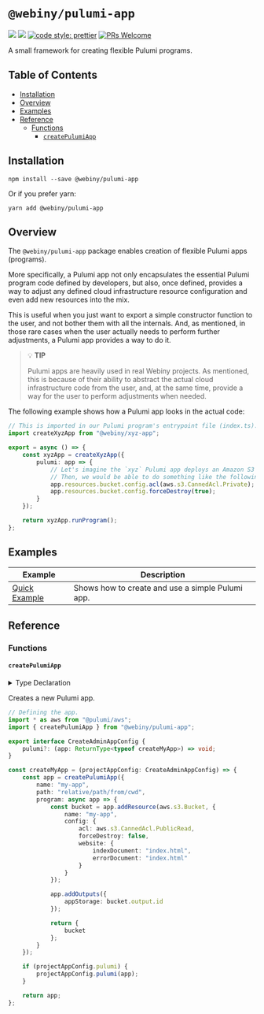 # `@webiny/pulumi-app`

[![](https://img.shields.io/npm/dw/@webiny/pulumi-app.svg)](https://www.npmjs.com/package/@webiny/pulumi-app)
[![](https://img.shields.io/npm/v/@webiny/pulumi-app.svg)](https://www.npmjs.com/package/@webiny/pulumi-app)
[![code style: prettier](https://img.shields.io/badge/code_style-prettier-ff69b4.svg?style=flat-square)](https://github.com/prettier/prettier)
[![PRs Welcome](https://img.shields.io/badge/PRs-welcome-brightgreen.svg?style=flat-square)](http://makeapullrequest.com)

A small framework for creating flexible Pulumi programs.

## Table of Contents

- [Installation](#installation)
- [Overview](#overview)
- [Examples](#examples)
- [Reference](#reference)
    - [Functions](#functions)
        - [`createPulumiApp`](#createPulumiApp)

## Installation

```
npm install --save @webiny/pulumi-app
```

Or if you prefer yarn:

```
yarn add @webiny/pulumi-app
```

## Overview

The `@webiny/pulumi-app` package enables creation of flexible Pulumi apps (programs). 

More specifically, a Pulumi app not only encapsulates the essential Pulumi program code defined by developers, but also, once defined, provides a way to adjust any defined cloud infrastructure resource configuration and even add new resources into the mix.

This is useful when you just want to export a simple constructor function to the user, and not bother them with all the internals. And, as mentioned, in those rare cases when the user actually needs to perform further adjustments, a Pulumi app provides a way to do it.   

> 💡 **TIP**
>
> Pulumi apps are heavily used in real Webiny projects. As mentioned, this is because of their ability to abstract the actual cloud infrastructure code from the user, and, at the same time, provide a way for the user to perform adjustments when needed.

The following example shows how a Pulumi app looks in the actual code:

```ts
// This is imported in our Pulumi program's entrypoint file (index.ts).
import createXyzApp from "@webiny/xyz-app";

export = async () => {
    const xyzApp = createXyzApp({
        pulumi: app => {
            // Let's imagine the `xyz` Pulumi app deploys an Amazon S3 bucket.
            // Then, we would be able to do something like the following:
            app.resources.bucket.config.acl(aws.s3.CannedAcl.Private);
            app.resources.bucket.config.forceDestroy(true);
        }
    });

    return xyzApp.runProgram();
};

```

## Examples

| Example                           | Description                                                     |
| --------------------------------- | --------------------------------------------------------------- |
| [Quick Example](./docs/examples/quickExample.md) | Shows how to create and use a simple Pulumi app. |

## Reference

### Functions

#### `createPulumiApp`

<details>
<summary>Type Declaration</summary>
<p>

```ts
export interface CreatePulumiAppParams<TResources extends Record<string, unknown>> {
    name: string;
    path: string;
    config?: Record<string, any>;
    program(app: PulumiApp): TResources | Promise<TResources>;
}

export declare function createPulumiApp<TResources extends Record<string, unknown>>(params: CreatePulumiAppParams<TResources>): PulumiApp<TResources>;
```

</p>
</details>

Creates a new Pulumi app.

```ts
// Defining the app.
import * as aws from "@pulumi/aws";
import { createPulumiApp } from "@webiny/pulumi-app";

export interface CreateAdminAppConfig {
    pulumi?: (app: ReturnType<typeof createMyApp>) => void;
}

const createMyApp = (projectAppConfig: CreateAdminAppConfig) => {
    const app = createPulumiApp({
        name: "my-app",
        path: "relative/path/from/cwd",
        program: async app => {
            const bucket = app.addResource(aws.s3.Bucket, {
                name: "my-app",
                config: {
                    acl: aws.s3.CannedAcl.PublicRead,
                    forceDestroy: false,
                    website: {
                        indexDocument: "index.html",
                        errorDocument: "index.html"
                    }
                }
            });

            app.addOutputs({
                appStorage: bucket.output.id
            });

            return {
                bucket
            };
        }
    });

    if (projectAppConfig.pulumi) {
        projectAppConfig.pulumi(app);
    }

    return app;
};
```
